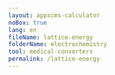 ```yaml
---
layout: appscms-calculator
noBox: true
lang: en
fileName: lattice-energy
folderName: electrochemistry
tool: medical-converters
permalink: /lattice-energy
---
```

